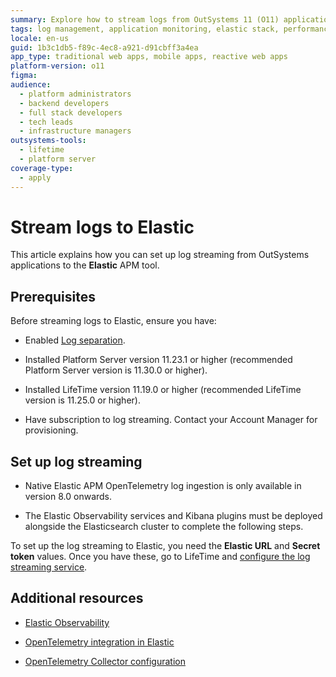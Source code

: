 ```yaml
---
summary: Explore how to stream logs from OutSystems 11 (O11) applications to Elastic APM by configuring LifeTime with the necessary credentials.
tags: log management, application monitoring, elastic stack, performance analysis, observability
locale: en-us
guid: 1b3c1db5-f89c-4ec8-a921-d91cbff3a4ea
app_type: traditional web apps, mobile apps, reactive web apps
platform-version: o11
figma:
audience:
  - platform administrators
  - backend developers
  - full stack developers
  - tech leads
  - infrastructure managers
outsystems-tools:
  - lifetime
  - platform server
coverage-type:
  - apply
---
```


# Stream logs to Elastic 

This article explains how you can set up log streaming from OutSystems applications to the **Elastic** APM tool. 

## Prerequisites

Before streaming logs to Elastic, ensure you have: 

* Enabled [Log separation](../../setup-infra-platform/setup/logging-db/logs-separation-cloud/intro.md). 

* Installed Platform Server version 11.23.1 or higher (recommended Platform Server version is 11.30.0 or higher).

* Installed LifeTime version 11.19.0 or higher (recommended LifeTime version is 11.25.0 or higher).

* Have subscription to log streaming. Contact your Account Manager for provisioning.

## Set up log streaming

<div class="info" markdown="1">

* Native Elastic APM OpenTelemetry log ingestion is only available in version 8.0 onwards.

* The Elastic Observability services and Kibana plugins must be deployed alongside the Elasticsearch cluster to complete the following steps.

</div>

To set up the log streaming to Elastic, you need the **Elastic URL** and **Secret token** values. Once you have these, go to LifeTime and [configure the log streaming service](lifetime-streaming.md).

## Additional resources

* [Elastic Observability](https://www.elastic.co/observability)

* [OpenTelemetry integration in Elastic](https://www.elastic.co/guide/en/apm/guide/8.6/open-telemetry.html) 

* [OpenTelemetry Collector configuration](https://opentelemetry.io/docs/collector/configuration/)

